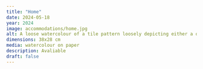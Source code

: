 ```yaml
---
title: "Home"
date: 2024-05-18
year: 2024
image: accommodations/home.jpg
alt: A loose watercolour of a tile pattern loosely depicting either a quilt or a checkerboard of houses and gardens
dimensions: 38x28 cm
media: watercolour on paper
description: Avaliable
draft: false
---
```


